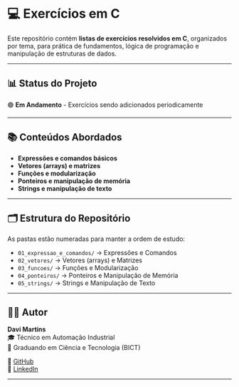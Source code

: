 # 💻 Exercícios em C

Este repositório contém **listas de exercícios resolvidos em C**, organizados por tema, para prática de fundamentos, lógica de programação e manipulação de estruturas de dados.

---

## 📊 Status do Projeto

🟢 **Em Andamento** - Exercícios sendo adicionados periodicamente

---

## 📚 Conteúdos Abordados

- **Expressões e comandos básicos**  
- **Vetores (arrays) e matrizes**  
- **Funções e modularização**  
- **Ponteiros e manipulação de memória**  
- **Strings e manipulação de texto**   

---

## 🗂 Estrutura do Repositório

As pastas estão numeradas para manter a ordem de estudo:

- `01_expressao_e_comandos/` → Expressões e Comandos
- `02_vetores/` → Vetores (arrays) e Matrizes
- `03_funcoes/` → Funções e Modularização
- `04_ponteiros/` → Ponteiros e Manipulação de Memória
- `05_strings/` → Strings e Manipulação de Texto

---

## 👨‍💻 Autor

**Davi Martins**  
🎓 Técnico em Automação Industrial  
📘 Graduando em Ciência e Tecnologia (BICT)

🔗 [GitHub](https://github.com/davimart1ns)  
💼 [LinkedIn](https://www.linkedin.com/in/davi-martins-84ba3227b)

---